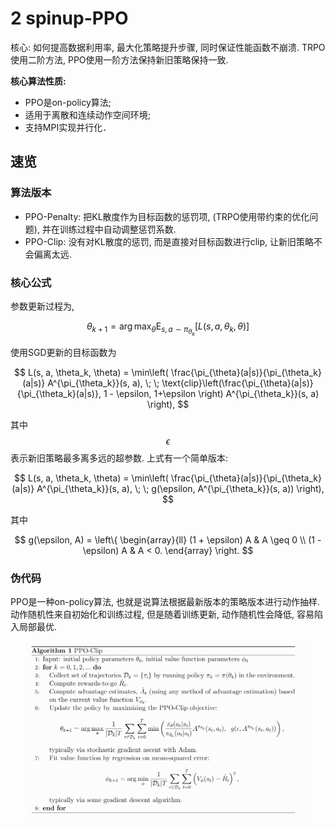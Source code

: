 # 2 spinup-PPO

核心: 如何提高数据利用率, 最大化策略提升步骤, 同时保证性能函数不崩溃. TRPO使用二阶方法, PPO使用一阶方法保持新旧策略保持一致.

**核心算法性质:**

* PPO是on-policy算法; 
* 适用于离散和连续动作空间环境; 
* 支持MPI实现并行化．

## 速览

### 算法版本

* PPO-Penalty: 把KL散度作为目标函数的惩罚项, (TRPO使用带约束的优化问题), 并在训练过程中自动调整惩罚系数.
* PPO-Clip: 没有对KL散度的惩罚, 而是直接对目标函数进行clip, 让新旧策略不会偏离太远.

### 核心公式

参数更新过程为, 

$$
\theta_{k+1} = \arg \max_{\theta} \mathrm{E}_{s, a \sim \pi_{\theta_k}} \left[ L(s, a, \theta_k, \theta)\right]
$$

使用SGD更新的目标函数为

$$
L(s, a, \theta_k, \theta) = \min\left(
\frac{\pi_{\theta}(a|s)}{\pi_{\theta_k}(a|s)}  A^{\pi_{\theta_k}}(s, a), \; \; 
\text{clip}\left(\frac{\pi_{\theta}(a|s)}{\pi_{\theta_k}(a|s)}, 1 - \epsilon, 1+\epsilon \right) A^{\pi_{\theta_k}}(s, a)
\right), 
$$

其中$$\epsilon$$表示新旧策略最多离多远的超参数. 上式有一个简单版本:

$$
L(s, a, \theta_k, \theta) = \min\left(
\frac{\pi_{\theta}(a|s)}{\pi_{\theta_k}(a|s)}  A^{\pi_{\theta_k}}(s, a), \; \; 
g(\epsilon, A^{\pi_{\theta_k}}(s, a))
\right), 
$$

其中

$$
g(\epsilon, A) = \left\{
\begin{array}{ll}
(1 + \epsilon) A & A \geq 0 \\
(1 - \epsilon) A & A < 0.
\end{array}
\right.
$$

### 伪代码

PPO是一种on-policy算法, 也就是说算法根据最新版本的策略版本进行动作抽样. 动作随机性来自初始化和训练过程, 但是随着训练更新, 动作随机性会降低, 容易陷入局部最优.

<div style="text-align: center; width: 90%; margin: auto; ">
<img src="img/2021_01_25_15_22_53.png">
</div>
